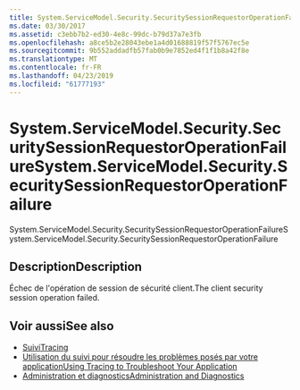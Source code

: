 ```yaml
---
title: System.ServiceModel.Security.SecuritySessionRequestorOperationFailure
ms.date: 03/30/2017
ms.assetid: c3ebb7b2-ed30-4e8c-99dc-b79d37a7e3fb
ms.openlocfilehash: a8ce5b2e28043ebe1a4d01688819f57f5767ec5e
ms.sourcegitcommit: 9b552addadfb57fab0b9e7852ed4f1f1b8a42f8e
ms.translationtype: MT
ms.contentlocale: fr-FR
ms.lasthandoff: 04/23/2019
ms.locfileid: "61777193"
---
```

# <a name="systemservicemodelsecuritysecuritysessionrequestoroperationfailure"></a><span data-ttu-id="c9b54-102">System.ServiceModel.Security.SecuritySessionRequestorOperationFailure</span><span class="sxs-lookup"><span data-stu-id="c9b54-102">System.ServiceModel.Security.SecuritySessionRequestorOperationFailure</span></span>
<span data-ttu-id="c9b54-103">System.ServiceModel.Security.SecuritySessionRequestorOperationFailure</span><span class="sxs-lookup"><span data-stu-id="c9b54-103">System.ServiceModel.Security.SecuritySessionRequestorOperationFailure</span></span>  
  
## <a name="description"></a><span data-ttu-id="c9b54-104">Description</span><span class="sxs-lookup"><span data-stu-id="c9b54-104">Description</span></span>  
 <span data-ttu-id="c9b54-105">Échec de l'opération de session de sécurité client.</span><span class="sxs-lookup"><span data-stu-id="c9b54-105">The client security session operation failed.</span></span>  
  
## <a name="see-also"></a><span data-ttu-id="c9b54-106">Voir aussi</span><span class="sxs-lookup"><span data-stu-id="c9b54-106">See also</span></span>

- [<span data-ttu-id="c9b54-107">Suivi</span><span class="sxs-lookup"><span data-stu-id="c9b54-107">Tracing</span></span>](../../../../../docs/framework/wcf/diagnostics/tracing/index.md)
- [<span data-ttu-id="c9b54-108">Utilisation du suivi pour résoudre les problèmes posés par votre application</span><span class="sxs-lookup"><span data-stu-id="c9b54-108">Using Tracing to Troubleshoot Your Application</span></span>](../../../../../docs/framework/wcf/diagnostics/tracing/using-tracing-to-troubleshoot-your-application.md)
- [<span data-ttu-id="c9b54-109">Administration et diagnostics</span><span class="sxs-lookup"><span data-stu-id="c9b54-109">Administration and Diagnostics</span></span>](../../../../../docs/framework/wcf/diagnostics/index.md)
